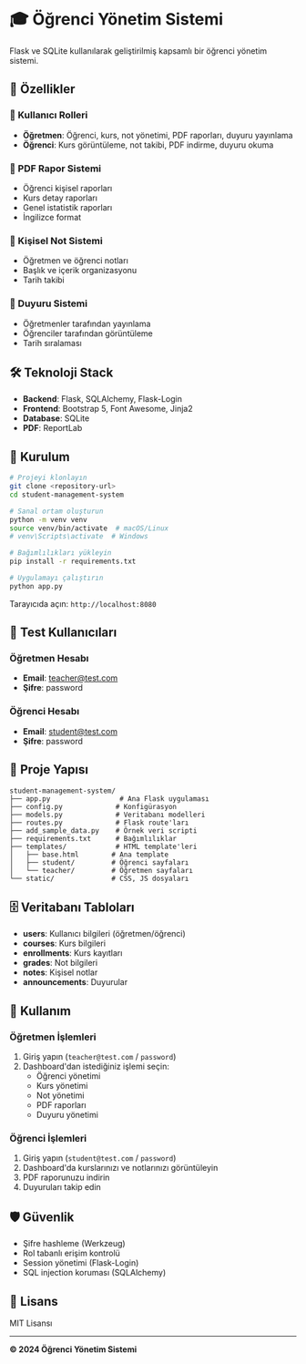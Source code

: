 # 🎓 Öğrenci Yönetim Sistemi

Flask ve SQLite kullanılarak geliştirilmiş kapsamlı bir öğrenci yönetim sistemi.

## 🌟 Özellikler

### 👥 Kullanıcı Rolleri
- **Öğretmen**: Öğrenci, kurs, not yönetimi, PDF raporları, duyuru yayınlama
- **Öğrenci**: Kurs görüntüleme, not takibi, PDF indirme, duyuru okuma

### 📄 PDF Rapor Sistemi
- Öğrenci kişisel raporları
- Kurs detay raporları  
- Genel istatistik raporları
- İngilizce format

### 📝 Kişisel Not Sistemi
- Öğretmen ve öğrenci notları
- Başlık ve içerik organizasyonu
- Tarih takibi

### 📢 Duyuru Sistemi
- Öğretmenler tarafından yayınlama
- Öğrenciler tarafından görüntüleme
- Tarih sıralaması

## 🛠️ Teknoloji Stack

- **Backend**: Flask, SQLAlchemy, Flask-Login
- **Frontend**: Bootstrap 5, Font Awesome, Jinja2
- **Database**: SQLite
- **PDF**: ReportLab

## 🚀 Kurulum

```bash
# Projeyi klonlayın
git clone <repository-url>
cd student-management-system

# Sanal ortam oluşturun
python -m venv venv
source venv/bin/activate  # macOS/Linux
# venv\Scripts\activate  # Windows

# Bağımlılıkları yükleyin
pip install -r requirements.txt

# Uygulamayı çalıştırın
python app.py
```

Tarayıcıda açın: `http://localhost:8080`

## 👤 Test Kullanıcıları

### Öğretmen Hesabı
- **Email**: teacher@test.com
- **Şifre**: password

### Öğrenci Hesabı  
- **Email**: student@test.com
- **Şifre**: password

## 📁 Proje Yapısı

```
student-management-system/
├── app.py                 # Ana Flask uygulaması
├── config.py             # Konfigürasyon
├── models.py             # Veritabanı modelleri
├── routes.py             # Flask route'ları
├── add_sample_data.py    # Örnek veri scripti
├── requirements.txt      # Bağımlılıklar
├── templates/            # HTML template'leri
│   ├── base.html        # Ana template
│   ├── student/         # Öğrenci sayfaları
│   └── teacher/         # Öğretmen sayfaları
└── static/              # CSS, JS dosyaları
```

## 🗄️ Veritabanı Tabloları

- **users**: Kullanıcı bilgileri (öğretmen/öğrenci)
- **courses**: Kurs bilgileri
- **enrollments**: Kurs kayıtları
- **grades**: Not bilgileri
- **notes**: Kişisel notlar
- **announcements**: Duyurular

## 🔧 Kullanım

### Öğretmen İşlemleri
1. Giriş yapın (`teacher@test.com` / `password`)
2. Dashboard'dan istediğiniz işlemi seçin:
   - Öğrenci yönetimi
   - Kurs yönetimi
   - Not yönetimi
   - PDF raporları
   - Duyuru yönetimi

### Öğrenci İşlemleri
1. Giriş yapın (`student@test.com` / `password`)
2. Dashboard'da kurslarınızı ve notlarınızı görüntüleyin
3. PDF raporunuzu indirin
4. Duyuruları takip edin

## 🛡️ Güvenlik

- Şifre hashleme (Werkzeug)
- Rol tabanlı erişim kontrolü
- Session yönetimi (Flask-Login)
- SQL injection koruması (SQLAlchemy)

## 📝 Lisans

MIT Lisansı

---

**© 2024 Öğrenci Yönetim Sistemi** 